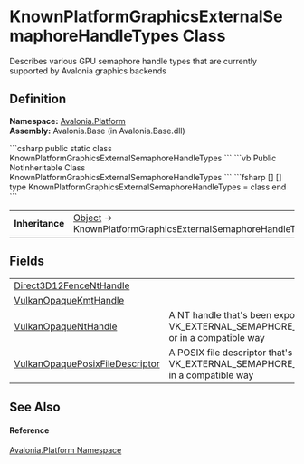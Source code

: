 # KnownPlatformGraphicsExternalSemaphoreHandleTypes Class


Describes various GPU semaphore handle types that are currently supported by Avalonia graphics backends



## Definition
**Namespace:** <a href="N_Avalonia_Platform">Avalonia.Platform</a>  
**Assembly:** Avalonia.Base (in Avalonia.Base.dll)

<Tabs groupId="api-code-preview">
<TabItem value="csharp" label="C#">
```csharp
public static class KnownPlatformGraphicsExternalSemaphoreHandleTypes
```
</TabItem>
<TabItem value="vb" label="VB">
```vb
Public NotInheritable Class KnownPlatformGraphicsExternalSemaphoreHandleTypes
```
</TabItem>
<TabItem value="fsharp" label="F#">
```fsharp
[<AbstractClassAttribute>]
[<SealedAttribute>]
type KnownPlatformGraphicsExternalSemaphoreHandleTypes = class end
```
</TabItem>
</Tabs>

<table>
<tr><td><strong>Inheritance</strong></td><td><a href="https://learn.microsoft.com/dotnet/api/system.object" target="_blank" rel="noopener noreferrer">Object</a>  →  KnownPlatformGraphicsExternalSemaphoreHandleTypes</td></tr>
</table>



## Fields
<table>
<tr>
<td><a href="F_Avalonia_Platform_KnownPlatformGraphicsExternalSemaphoreHandleTypes_Direct3D12FenceNtHandle">Direct3D12FenceNtHandle</a></td>
<td> </td>
</tr>
<tr>
<td><a href="F_Avalonia_Platform_KnownPlatformGraphicsExternalSemaphoreHandleTypes_VulkanOpaqueKmtHandle">VulkanOpaqueKmtHandle</a></td>
<td> </td>
</tr>
<tr>
<td><a href="F_Avalonia_Platform_KnownPlatformGraphicsExternalSemaphoreHandleTypes_VulkanOpaqueNtHandle">VulkanOpaqueNtHandle</a></td>
<td>A NT handle that's been exported by Vulkan using VK_EXTERNAL_SEMAPHORE_HANDLE_TYPE_OPAQUE_WIN32_BIT or in a compatible way</td>
</tr>
<tr>
<td><a href="F_Avalonia_Platform_KnownPlatformGraphicsExternalSemaphoreHandleTypes_VulkanOpaquePosixFileDescriptor">VulkanOpaquePosixFileDescriptor</a></td>
<td>A POSIX file descriptor that's been exported by Vulkan using VK_EXTERNAL_SEMAPHORE_HANDLE_TYPE_OPAQUE_FD_BIT or in a compatible way</td>
</tr>
</table>

## See Also


#### Reference
<a href="N_Avalonia_Platform">Avalonia.Platform Namespace</a>  

